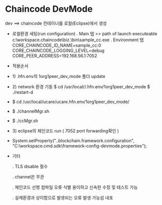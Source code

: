 # Chaincode DevMode



dev ==&gt; chaincode 컨테이너를 로컬\(Eclipse\)에서 생성

* 로컬환경 세팅\(run configuration\) . Main 탭 &gt;&gt; path of launch executeable c:\\workspace\.chaincode\biz.\bin\sample\_cc.exe . Environment 탭 CORE\_CHAINCODE\_ID\_NAME=sample\_cc:0 CORE\_CHAINCODE\_LOGGING\_LEVEL=debug CORE\_PEER\_ADDRESS=192.168.56.1:7052
* 적용순서 
* 1\) .hfn.env의 1org1peer\_dev\_mode 폴더 update 
* 2\) network 환경 기동 $ cd /usr/local//.hfn.env/1org1peer\_dev\_mode $ ./restart-d
*  $ cd /usr/local/ucare/ucare.hfn.env/1org1peer\_dev\_mode/
*  $ ./channelMgr.sh 
* $ ./ccMgr.sh
*  3\) eclipse의 체인코드 run \( 7052 port forwarding확인 \)
  * System.setProperty\("..blockchain.framework.configuration", "C:\\workspace\.cmd.sdk\framework-config-devmode.properties"\); 
* 기타

  . TLS disable 필수

  . channel은 무관

  . 체인코드 선행 컴파일 오류 식별 용이하고 신속한 수정 및 테스트 가능

  . 실제환경과 상이함으로 발생되는 오류 발생 가능섬 내포

